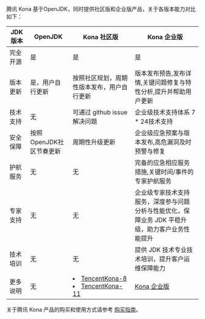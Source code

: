 腾讯 Kona 基于OpenJDK，同时提供社区版和企业版产品，关于各版本能力对比如下：

|     JDK 版本      |   OpenJDK   |   Kona 社区版                                                       |  Kona 企业版    |
| -------------- | --------------- | --------------- | --------------- |
|   完全开源       | 是 | 是                                                           | 是                                                           |
|   版本更新       | 是，用户自行更新 | 按照社区规划，周期性版本发布，用户自行更新                              | 版本发布预告,发布详情,关键问题修复与特性分析,提升并帮助用户更新      |
|   技术支持       | 无  | 可通过 github issue 解决问题                               | 企业级技术支持体系 7 * 24技术支持                            |
|   安全保障       | 按照OpenJDK社区节奏更新 | 周期性升级更新                                 | 企业级应急预案与版本发布,高危漏洞及时预警与修复            |
|   护航服务       | 无 | 无                                                         | 完备的应急相应服务措施,关键时间/事件的专家护航服务         |
|   专家支持       | 无 | 无                                                         | 企业级专家技术支持服务，深度参与问题分析与性能优化，保障业务 JDK 平稳升级，助力客户业务性能提升 |
|   技术培训       | 无 | 无                                                         | 提供 JDK 技术专业技术培训，提升客户运维保障能力    |
|   更多说明       | 无 |<li>[TencentKona-8](https://github.com/Tencent/TencentKona-8)</li><li>[TencentKona-11](https://github.com/Tencent/TencentKona-11)</li> | [Kona 企业版](https://cloud.tencent.com/document/product/1149/65701)                                              |



关于腾讯 Kona 产品的购买和使用方式请参考 [购买指南](https://cloud.tencent.com/document/product/1149/38413)。
